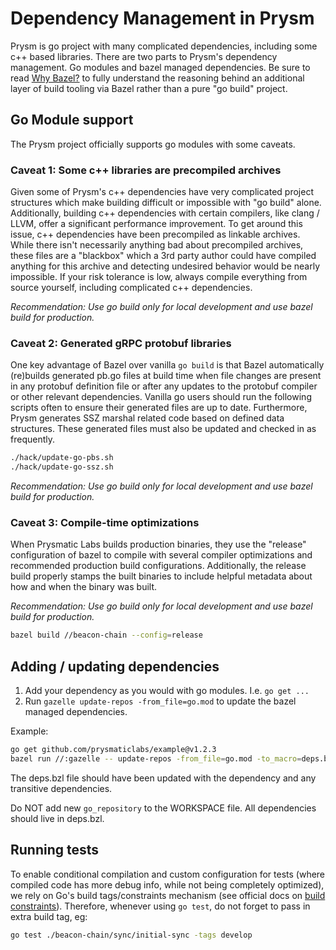 # Dependency Management in Prysm

Prysm is go project with many complicated dependencies, including some c++ based libraries. There
are two parts to Prysm's dependency management. Go modules and bazel managed dependencies. Be sure 
to read [Why Bazel?](https://github.com/prysmaticlabs/documentation/issues/138) to fully
understand the reasoning behind an additional layer of build tooling via Bazel rather than a pure
"go build" project.

## Go Module support

The Prysm project officially supports go modules with some caveats. 

### Caveat 1: Some c++ libraries are precompiled archives

Given some of Prysm's c++ dependencies have very complicated project structures which make building
difficult or impossible with "go build" alone. Additionally, building c++ dependencies with certain
compilers, like clang / LLVM, offer a significant performance improvement. To get around this 
issue, c++ dependencies have been precompiled as linkable archives. While there isn't necessarily
anything bad about precompiled archives, these files are a "blackbox" which a 3rd party author
could have compiled anything for this archive and detecting undesired behavior would be nearly
impossible. If your risk tolerance is low, always compile everything from source yourself, 
including complicated c++ dependencies.

*Recommendation: Use go build only for local development and use bazel build for production.*

### Caveat 2: Generated gRPC protobuf libraries

One key advantage of Bazel over vanilla `go build` is that Bazel automatically (re)builds generated
pb.go files at build time when file changes are present in any protobuf definition file or after
any updates to the protobuf compiler or other relevant dependencies. Vanilla go users should run
the following scripts often to ensure their generated files are up to date. Furthermore, Prysm
generates SSZ marshal related code based on defined data structures. These generated files must
also be updated and checked in as frequently.

```bash
./hack/update-go-pbs.sh
./hack/update-go-ssz.sh
```

*Recommendation: Use go build only for local development and use bazel build for production.*

### Caveat 3: Compile-time optimizations 

When Prysmatic Labs builds production binaries, they use the "release" configuration of bazel to
compile with several compiler optimizations and recommended production build configurations.
Additionally, the release build properly stamps the built binaries to include helpful metadata
about how and when the binary was built. 

*Recommendation: Use go build only for local development and use bazel build for production.*

```bash
bazel build //beacon-chain --config=release
```
 
## Adding / updating dependencies

1. Add your dependency as you would with go modules. I.e. `go get ...`
1. Run `gazelle update-repos -from_file=go.mod` to update the bazel managed dependencies.

Example:

```bash
go get github.com/prysmaticlabs/example@v1.2.3
bazel run //:gazelle -- update-repos -from_file=go.mod -to_macro=deps.bzl%prysm_deps -prune=true
```

The deps.bzl file should have been updated with the dependency and any transitive dependencies. 

Do NOT add new `go_repository` to the WORKSPACE file. All dependencies should live in deps.bzl.

## Running tests

To enable conditional compilation and custom configuration for tests (where compiled code has more 
debug info, while not being completely optimized), we rely on Go's build tags/constraints mechanism 
(see official docs on [build constraints](https://golang.org/pkg/go/build/#hdr-Build_Constraints)). 
Therefore, whenever using `go test`, do not forget to pass in extra build tag, eg:

```bash
go test ./beacon-chain/sync/initial-sync -tags develop 
```
